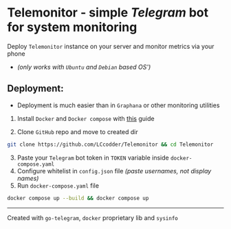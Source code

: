 # **Telemonitor** - simple *Telegram* bot for system monitoring

Deploy `Telemonitor` instance on your server and monitor metrics via your phone
+ *(only works with `Ubuntu` and `Debian` based OS')*


## Deployment:
+ Deployment is much easier than in `Graphana` or other monitoring utilities

1) Install `Docker` and `Docker compose` with [this](https://www.digitalocean.com/community/tutorials/how-to-install-and-use-docker-compose-on-ubuntu-22-04) guide

2) Clone `GitHub` repo and move to created dir
```sh
git clone https://github.com/LCcodder/Telemonitor && cd Telemonitor
```
3) Paste your `Telegram` bot token in `TOKEN` variable inside `docker-compose.yaml`
4) Configure whitelist in `config.json` file *(paste usernames, not display names)*
5) Run `docker-compose.yaml` file
```sh
docker compose up --build && docker compose up
```
---
Created with `go-telegram`, `docker` proprietary lib and `sysinfo`